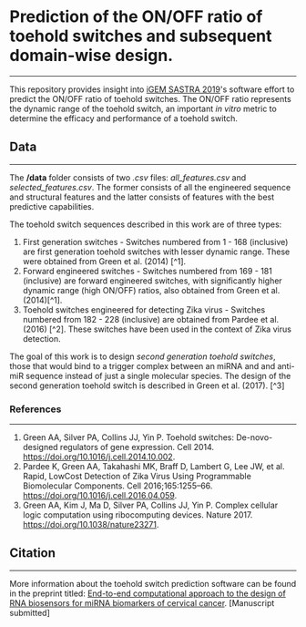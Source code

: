 # Prediction of the ON/OFF ratio of toehold switches and subsequent domain-wise design.
---
This repository provides insight into [iGEM SASTRA 2019](https://2019.igem.org/Team:SASTRA_Thanjavur)'s software effort to predict the ON/OFF ratio of toehold switches. The ON/OFF ratio represents the dynamic range of the toehold switch, an important *in vitro* metric to determine the efficacy and performance of a toehold switch.

## Data
---
The **/data** folder consists of two *.csv* files: *all_features.csv* and *selected_features.csv*.  The former consists of all the engineered sequence and structural features and the latter consists of features with the best predictive capabilities.

The toehold switch sequences described in this work are of three types:
1. First generation switches - Switches numbered from 1 - 168 (inclusive) are first generation toehold switches with lesser dynamic range.  These were obtained from Green et al. (2014) [^1].
2. Forward engineered switches - Switches numbered from 169 - 181 (inclusive) are forward engineered switches, with significantly higher dynamic range (high ON/OFF) ratios, also obtained from Green et al. (2014)[^1].
3. Toehold switches engineered for detecting Zika virus - Switches numbered from 182 - 228 (inclusive) are obtained from Pardee et al. (2016) [^2].  These switches have been used in the context of Zika virus detection.

The goal of this work is to design *second generation toehold switches*, those that would bind to a trigger complex between an miRNA and and anti-miR sequence instead of just a single molecular species.  The design of the second generation toehold switch is described in Green et al. (2017). [^3]

### References
---
1. Green AA, Silver PA, Collins JJ, Yin P. Toehold switches: De-novo-designed regulators of gene expression. Cell 2014. https://doi.org/10.1016/j.cell.2014.10.002. 
2.  Pardee K, Green AA, Takahashi MK, Braff D, Lambert G, Lee JW, et al. Rapid, LowCost Detection of Zika Virus Using Programmable Biomolecular Components. Cell
2016;165:1255–66. https://doi.org/10.1016/j.cell.2016.04.059.
3. Green AA, Kim J, Ma D, Silver PA, Collins JJ, Yin P. Complex cellular logic computation using ribocomputing devices. Nature 2017. https://doi.org/10.1038/nature23271.


## Citation 
---
More information about the toehold switch prediction software can be found in the preprint titled: [End-to-end computational approach to the design of RNA biosensors for miRNA biomarkers of cervical cancer](https://doi.org/10.1101/2021.07.09.451282). [Manuscript submitted]
